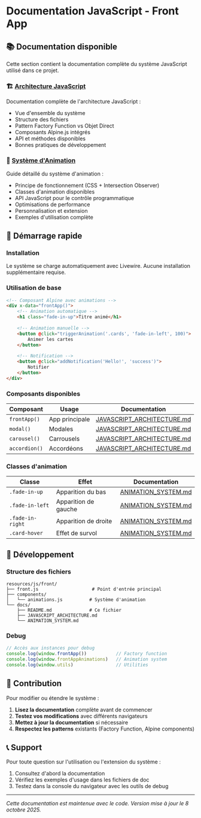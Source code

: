# Documentation JavaScript - Front App

## 📚 Documentation disponible

Cette section contient la documentation complète du système JavaScript utilisé dans ce projet.

### 🏗️ [Architecture JavaScript](./JAVASCRIPT_ARCHITECTURE.md)

Documentation complète de l'architecture JavaScript :

- Vue d'ensemble du système
- Structure des fichiers
- Pattern Factory Function vs Objet Direct
- Composants Alpine.js intégrés
- API et méthodes disponibles
- Bonnes pratiques de développement

### 🎨 [Système d'Animation](./ANIMATION_SYSTEM.md)

Guide détaillé du système d'animation :

- Principe de fonctionnement (CSS + Intersection Observer)
- Classes d'animation disponibles
- API JavaScript pour le contrôle programmatique
- Optimisations de performance
- Personnalisation et extension
- Exemples d'utilisation complète

## 🚀 Démarrage rapide

### Installation

Le système se charge automatiquement avec Livewire. Aucune installation supplémentaire requise.

### Utilisation de base

```html
<!-- Composant Alpine avec animations -->
<div x-data="frontApp()">
    <!-- Animation automatique -->
    <h1 class="fade-in-up">Titre animé</h1>
    
    <!-- Animation manuelle -->
    <button @click="triggerAnimation('.cards', 'fade-in-left', 100)">
        Animer les cartes
    </button>
    
    <!-- Notification -->
    <button @click="addNotification('Hello!', 'success')">
        Notifier
    </button>
</div>
```

### Composants disponibles

| Composant | Usage | Documentation |
|-----------|-------|---------------|
| `frontApp()` | App principale | [JAVASCRIPT_ARCHITECTURE.md](./JAVASCRIPT_ARCHITECTURE.md#frontapp---méthodes-principales) |
| `modal()` | Modales | [JAVASCRIPT_ARCHITECTURE.md](./JAVASCRIPT_ARCHITECTURE.md#composants-disponibles) |
| `carousel()` | Carrousels | [JAVASCRIPT_ARCHITECTURE.md](./JAVASCRIPT_ARCHITECTURE.md#composants-disponibles) |
| `accordion()` | Accordéons | [JAVASCRIPT_ARCHITECTURE.md](./JAVASCRIPT_ARCHITECTURE.md#composants-disponibles) |

### Classes d'animation

| Classe | Effet | Documentation |
|--------|--------|---------------|
| `.fade-in-up` | Apparition du bas | [ANIMATION_SYSTEM.md](./ANIMATION_SYSTEM.md#animations-dapparition) |
| `.fade-in-left` | Apparition de gauche | [ANIMATION_SYSTEM.md](./ANIMATION_SYSTEM.md#animations-dapparition) |
| `.fade-in-right` | Apparition de droite | [ANIMATION_SYSTEM.md](./ANIMATION_SYSTEM.md#animations-dapparition) |
| `.card-hover` | Effet de survol | [ANIMATION_SYSTEM.md](./ANIMATION_SYSTEM.md#effets-de-survol) |

## 🔧 Développement

### Structure des fichiers

```text
resources/js/front/
├── front.js                    # Point d'entrée principal
├── components/
│   └── animations.js          # Système d'animation
└── docs/
    ├── README.md              # Ce fichier
    ├── JAVASCRIPT_ARCHITECTURE.md
    └── ANIMATION_SYSTEM.md
```

### Debug

```javascript
// Accès aux instances pour debug
console.log(window.frontApp())           // Factory function
console.log(window.frontAppAnimations)   // Animation system  
console.log(window.utils)                // Utilities
```

## 🤝 Contribution

Pour modifier ou étendre le système :

1. **Lisez la documentation** complète avant de commencer
2. **Testez vos modifications** avec différents navigateurs
3. **Mettez à jour la documentation** si nécessaire
4. **Respectez les patterns** existants (Factory Function, Alpine components)

## 📞 Support

Pour toute question sur l'utilisation ou l'extension du système :

1. Consultez d'abord la documentation
2. Vérifiez les exemples d'usage dans les fichiers de doc
3. Testez dans la console du navigateur avec les outils de debug

---

*Cette documentation est maintenue avec le code. Version mise à jour le 8 octobre 2025.*